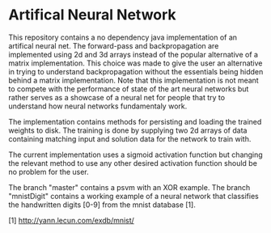 # Artifical Neural Network

This repository contains a no dependency java implementation of an artifical neural net. The forward-pass and backpropagation are implemented using 2d and 3d arrays instead of the popular alternative of a matrix implementation.
This choice was made to give the user an alternative in trying to understand backpropagation without the essentials being hidden behind a matrix implementation. 
Note that this implementation is not meant to compete with the performance of state of the art neural networks but rather serves as a showcase of a neural net for people that try to understand how neural networks fundamentaly work.

The implementation contains methods for persisting and loading the trained weights to disk. The training is done by supplying two 2d arrays of data containing matching input and solution data for the network to train with. 

The current implementation uses a sigmoid activation function but changing the relevant method to use any other desired activation function should be no problem for the user.

The branch "master" contains a psvm with an XOR example.
The branch "mnistDigit" contains a working example of a neural network that classifies the handwritten digits [0-9] from the mnist database [1].



[1] http://yann.lecun.com/exdb/mnist/
